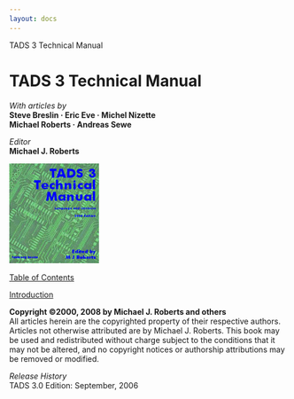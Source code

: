 ```yaml
---
layout: docs
---
```

TADS 3 Technical Manual

# TADS 3 Technical Manual

  
  
<span class="tall">*With articles by*</span>  
**Steve Breslin · Eric Eve · Michel Nizette  
Michael Roberts · Andreas Sewe**  
  
  
<span class="tall">*Editor*</span>  
**Michael J. Roberts**  
  
  
  
![](../techcover.jpg)  
  
  
  
[Table of Contents](toc.html)  
  
[Introduction](intro.html)  
  
  
  
  
  
<span class="tall">**Copyright ©2000, 2008 by Michael J. Roberts and
others**</span>  
All articles herein are the copyrighted property of their respective
authors. Articles not otherwise attributed are by Michael J. Roberts.
This book may be used and redistributed without charge subject to the
conditions that it may not be altered, and no copyright notices or
authorship attributions may be removed or modified.  
  
  
<span class="tall">*Release History*</span>  
TADS 3.0 Edition: September, 2006  
